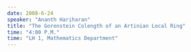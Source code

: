 ```yaml
---
date: 2008-6-24
speaker: "Ananth Hariharan"
title: "The Gorenstein Colength of an Artinian Local Ring"
time: "4:00 P.M." 
time: "LH 1, Mathematics Department"
---
```


